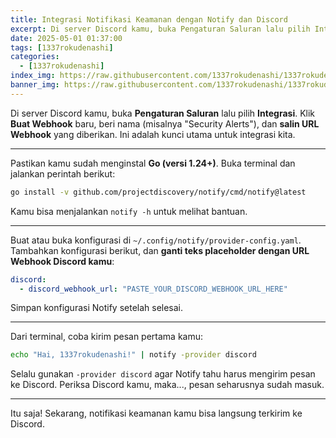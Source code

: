 ```yaml
---
title: Integrasi Notifikasi Keamanan dengan Notify dan Discord
excerpt: Di server Discord kamu, buka Pengaturan Saluran lalu pilih Integrasi. Klik Buat Webhook baru, beri nama (misalnya "Security Alerts"), dan salin URL Webhook yang diberikan...
date: 2025-05-01 01:37:00
tags: [1337rokudenashi]
categories:
  - [1337rokudenashi]
index_img: https://raw.githubusercontent.com/1337rokudenashi/1337rokudenashi.github.io/main/yublueflower.jpg
banner_img: https://raw.githubusercontent.com/1337rokudenashi/1337rokudenashi.github.io/main/1337yublueflower.jpg
---
```


Di server Discord kamu, buka **Pengaturan Saluran** lalu pilih **Integrasi**. Klik **Buat Webhook** baru, beri nama (misalnya "Security Alerts"), dan **salin URL Webhook** yang diberikan. Ini adalah kunci utama untuk integrasi kita.

---

Pastikan kamu sudah menginstal **Go (versi 1.24+)**. Buka terminal dan jalankan perintah berikut:

```bash
go install -v github.com/projectdiscovery/notify/cmd/notify@latest
```

Kamu bisa menjalankan `notify -h` untuk melihat bantuan.

---

Buat atau buka konfigurasi di `~/.config/notify/provider-config.yaml`. Tambahkan konfigurasi berikut, dan **ganti teks placeholder dengan URL Webhook Discord kamu**:

```yaml
discord:
  - discord_webhook_url: "PASTE_YOUR_DISCORD_WEBHOOK_URL_HERE"
```

Simpan konfigurasi Notify setelah selesai.

---

Dari terminal, coba kirim pesan pertama kamu:

```bash
echo "Hai, 1337rokudenashi!" | notify -provider discord
```

Selalu gunakan `-provider discord` agar Notify tahu harus mengirim pesan ke Discord. Periksa Discord kamu, maka..., pesan seharusnya sudah masuk.

---

Itu saja\! Sekarang, notifikasi keamanan kamu bisa langsung terkirim ke Discord.
